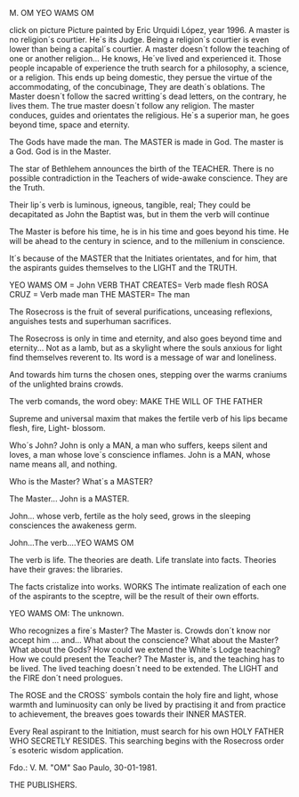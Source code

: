 M. OM YEO WAMS OM


click on picture
Picture painted
 by Eric Urquidi López,
year 1996.
A master is no religion´s courtier. He´s its Judge.
Being a religion´s courtier is even lower than being a capital´s courtier.
A master doesn´t follow the teaching of one or another religion... He knows, He´ve lived and experienced it.
Those people incapable of experience the truth search for a philosophy, a science, or a religion.
This ends up being domestic, they persue the virtue of the accommodating, of the  concubinage, They are death´s oblations.
The Master doesn´t follow the sacred writting´s dead letters, on the contrary, he lives them.
The true master doesn´t follow any religion. The master conduces, guides and orientates the religious. He´s a superior man, he goes beyond time, space and eternity.

The Gods have made the man. The MASTER is made in God. The master is a God.  God is in the Master.

The star of Bethlehem announces the birth of the TEACHER. There is no possible contradiction in the Teachers of wide-awake conscience.
They are the Truth.

Their lip´s verb is luminous, igneous, tangible, real; They could be decapitated as John the Baptist was, but in them the verb will continue

The Master is before his time, he is in his time and goes beyond his time.
He will be ahead to the century in science, and to the millenium in conscience.

It´s because of the MASTER that the Initiates orientates, and for him, that the aspirants guides themselves to the LIGHT and the TRUTH.

YEO WAMS OM = John
VERB THAT CREATES= Verb made flesh
ROSA CRUZ = Verb made man
THE MASTER= The man

The Rosecross is the fruit of several purifications, unceasing reflexions, anguishes tests and superhuman sacrifices.

The Rosecross is only in time and eternity, and also goes beyond time and eternity... Not as a lamb, but as a skylight where the souls anxious for light find themselves reverent to.
Its word is a message of war and loneliness.

And towards him turns the chosen ones, stepping over the warms craniums of the unlighted brains crowds.

The verb comands, the word obey:
MAKE THE  WILL OF THE FATHER

Supreme and universal maxim that makes the fertile verb of his lips became flesh, fire, Light- blossom.

Who´s John? John is only a MAN, a man who suffers, keeps silent and loves, a man whose love´s conscience inflames.
John is a MAN, whose name means all, and nothing.

Who is the Master? What´s a MASTER?

The Master... John is a MASTER.

John... whose verb, fertile as the holy seed, grows in the sleeping consciences the awakeness germ.

John...The verb....YEO WAMS OM

The verb is life. The theories are death.
Life translate into facts.
Theories have their graves: the libraries.

The facts cristalize into works. WORKS
The intimate realization of each one of the aspirants to the sceptre, will be the result of their own efforts.

YEO WAMS OM: The unknown.

Who recognizes a fire´s Master? The Master is.
Crowds don´t know nor accept him ... and...
What about the conscience? What about the Master? What about the Gods?
How could we extend the White´s Lodge teaching?
How we could present the Teacher?
The Master is, and the teaching has to be lived.
The lived teaching doesn´t need to be extended.
The LIGHT and the FIRE don´t need prologues.

The ROSE and the CROSS´ symbols contain the holy fire and light, whose warmth and luminuosity can only be lived by practising it and from practice to achievement, the breaves goes towards their INNER  MASTER.

Every Real aspirant to the Initiation, must search for his own HOLY FATHER WHO SECRETLY RESIDES. This searching begins with the Rosecross order´s esoteric wisdom application.

Fdo.: V. M. "OM" Sao Paulo, 30-01-1981.

THE PUBLISHERS.
